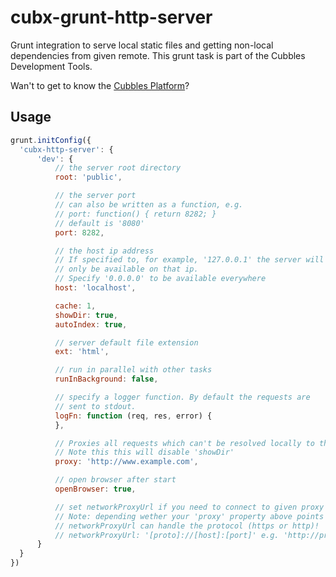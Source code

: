 # cubx-grunt-http-server

Grunt integration to serve local static files and getting non-local dependencies from given remote. This grunt task is part of the Cubbles Development Tools.

Wan't to get to know the [Cubbles Platform](http://cubbles.github.io/)?

## Usage

```javascript
grunt.initConfig({
  'cubx-http-server': {
      'dev': {
          // the server root directory
          root: 'public',

          // the server port
          // can also be written as a function, e.g.
          // port: function() { return 8282; }
          // default is '8080'
          port: 8282,

          // the host ip address
          // If specified to, for example, '127.0.0.1' the server will
          // only be available on that ip.
          // Specify '0.0.0.0' to be available everywhere
          host: 'localhost',

          cache: 1,
          showDir: true,
          autoIndex: true,

          // server default file extension
          ext: 'html',

          // run in parallel with other tasks
          runInBackground: false,

          // specify a logger function. By default the requests are
          // sent to stdout.
          logFn: function (req, res, error) {
          },

          // Proxies all requests which can't be resolved locally to the given url
          // Note this this will disable 'showDir'
          proxy: 'http://www.example.com',

          // open browser after start
          openBrowser: true,

          // set networkProxyUrl if you need to connect to given proxy server using a proxy
          // Note: depending wether your 'proxy' property above points to a https or http target be sure that the given
          // networkProxyUrl can handle the protocol (https or http)!
          // networkProxyUrl: '[proto]://[host]:[port]' e.g. 'http://proxy:1234'
      }
  }
})
```
